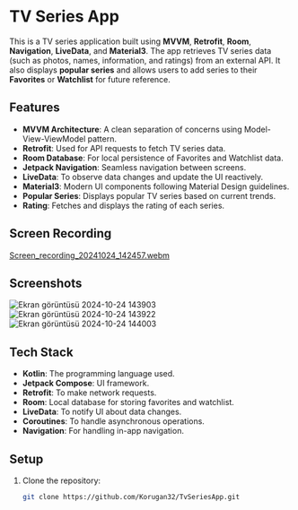 # TV Series App

This is a TV series application built using **MVVM**, **Retrofit**, **Room**, **Navigation**, **LiveData**, and **Material3**. The app retrieves TV series data (such as photos, names, information, and ratings) from an external API. It also displays **popular series** and allows users to add series to their **Favorites** or **Watchlist** for future reference.

## Features
- **MVVM Architecture**: A clean separation of concerns using Model-View-ViewModel pattern.
- **Retrofit**: Used for API requests to fetch TV series data.
- **Room Database**: For local persistence of Favorites and Watchlist data.
- **Jetpack Navigation**: Seamless navigation between screens.
- **LiveData**: To observe data changes and update the UI reactively.
- **Material3**: Modern UI components following Material Design guidelines.
- **Popular Series**: Displays popular TV series based on current trends.
- **Rating**: Fetches and displays the rating of each series.

## Screen Recording
[Screen_recording_20241024_142457.webm](https://github.com/user-attachments/assets/6c123b94-e515-49e5-a86e-a0fa3f6be92f)

## Screenshots
![Ekran görüntüsü 2024-10-24 143903](https://github.com/user-attachments/assets/4c09ec8c-b840-4fb5-a88b-479121d3db87)
![Ekran görüntüsü 2024-10-24 143922](https://github.com/user-attachments/assets/ab1131b9-f093-4817-9d60-ed1c1892fd33)
![Ekran görüntüsü 2024-10-24 144003](https://github.com/user-attachments/assets/748ce298-dbd0-4f21-9364-a069bef1546f)

## Tech Stack
- **Kotlin**: The programming language used.
- **Jetpack Compose**: UI framework.
- **Retrofit**: To make network requests.
- **Room**: Local database for storing favorites and watchlist.
- **LiveData**: To notify UI about data changes.
- **Coroutines**: To handle asynchronous operations.
- **Navigation**: For handling in-app navigation.

## Setup
1. Clone the repository:
   ```bash
   git clone https://github.com/Korugan32/TvSeriesApp.git
